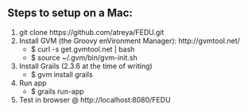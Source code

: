 <h2>Steps to setup on a Mac:</h2>
<ol>
    <li>
        git clone https://github.com/atreya/FEDU.git
    </li>
    <li>
        Install GVM (the Groovy enVironment Manager): http://gvmtool.net/
        <ul>
            <li>
                $ curl -s get.gvmtool.net | bash
            </li>
            <li>
                $ source ~/.gvm/bin/gvm-init.sh
            </li>
        </ul>
    </li>
    <li>
        Install Grails (2.3.6 at the time of writing)
        <ul>
            <li>
                $ gvm install grails
            </li>
        </ul>
    </li>
    <li>
        Run app
        <ul>
            <li>
                $ grails run-app
            </li>
        </ul>
    </li>
    <li>
        Test in browser @ http://localhost:8080/FEDU
    </li>
</ol>
